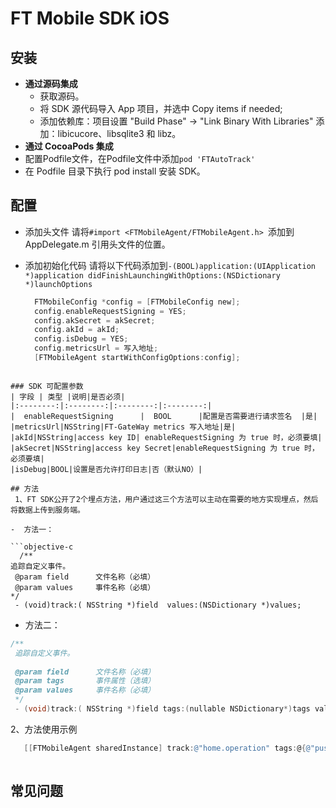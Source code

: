 # FT Mobile SDK iOS

## 安装
-  **通过源码集成**
   - 获取源码。
   - 将 SDK 源代码导入 App 项目，并选中 Copy items if needed;
   - 添加依赖库：项目设置 "Build Phase" -> "Link Binary With Libraries" 添加：libicucore、libsqlite3 和 libz。
-  **通过 CocoaPods 集成**
  - 配置Podfile文件，在Podfile文件中添加`pod 'FTAutoTrack'`
  - 在 Podfile 目录下执行 pod install 安装 SDK。
 
## 配置
- 添加头文件
请将`#import <FTMobileAgent/FTMobileAgent.h>
`添加到 AppDelegate.m 引用头文件的位置。

- 添加初始化代码
  请将以下代码添加到`-(BOOL)application:(UIApplication *)application didFinishLaunchingWithOptions:(NSDictionary *)launchOptions`
  
  ```objective-c
    FTMobileConfig *config = [FTMobileConfig new];
    config.enableRequestSigning = YES;
    config.akSecret = akSecret;
    config.akId = akId;
    config.isDebug = YES;
    config.metricsUrl = 写入地址;
    [FTMobileAgent startWithConfigOptions:config];
``` 

### SDK 可配置参数
| 字段 | 类型 |说明|是否必须|
|:--------:|:--------:|:--------:|:--------:|
|  enableRequestSigning      |  BOOL      |配置是否需要进行请求签名  |是|
|metricsUrl|NSString|FT-GateWay metrics 写入地址|是|
|akId|NSString|access key ID| enableRequestSigning 为 true 时，必须要填|
|akSecret|NSString|access key Secret|enableRequestSigning 为 true 时，必须要填|
|isDebug|BOOL|设置是否允许打印日志|否（默认NO）|

## 方法
 1、FT SDK公开了2个埋点方法，用户通过这三个方法可以主动在需要的地方实现埋点，然后将数据上传到服务端。

-  方法一：

```objective-c
  /**
追踪自定义事件。
 @param field      文件名称（必填）
 @param values     事件名称（必填）
*/ 
 - (void)track:( NSString *)field  values:(NSDictionary *)values;
```
 
-  方法二：

```objective-c
/**
 追踪自定义事件。
 
 @param field      文件名称（必填）
 @param tags       事件属性（选填）
 @param values     事件名称（必填）
 */
 - (void)track:( NSString *)field tags:(nullable NSDictionary*)tags values:( NSDictionary *)values;
```

2、方法使用示例

```objective-c
   [[FTMobileAgent sharedInstance] track:@"home.operation" tags:@{@"pushVC":@"SecondViewController"} values:@{@"event":@"BtnClick"}];
   
```


## 常见问题
